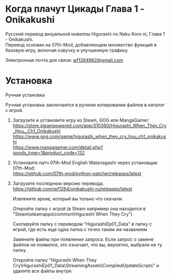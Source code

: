 # Когда плачут Цикады Глава 1 - Onikakushi

Русский перевод визуальной новеллы Higurashi no Naku Koro ni, Глава 1 - Onikakushi.  
Перевод основан на 07th-Mod, добавляющем множество функций в базовую игру, включая озвучку и улучшенную графику.

Электронная почта для связи: wf1264962@gmail.com

# Установка

Ручная установка

Ручная установка заключается в ручном копировании файлов в каталог с игрой.

1)  Загрузите и установите игру из Steam, GOG или MangaGamer:  
    https://store.steampowered.com/app/310360/Higurashi_When_They_Cry_Hou__Ch1_Onikakushi  
    https://www.gog.com/game/higurashi_when_they_cry_hou_ch1_onikakushi  
    https://www.mangagamer.com/detail.php?goods_type=1&product_code=132  
2)
    Установите патч 07th-Mod English Watanagashi через установщик 07th-Mod:  
    https://github.com/07th-mod/python-patcher/releases/latest  
3)
    Загрузите последнюю версию перевода.  
    https://github.com/wf1264/onikakushi-ru/releases/latest   
    
    Извлеките архив, который вы только что скачали.

    Откройте папку с игрой (в Steam например она находится в "Steam\steamapps\common\Higurashi When They Cry")

    Скопируйте папку с переводом "HigurashiEp01_Data" в папку с игрой, где есть еще одна папка с точно таким же названием

    Замените файлы при появлении запроса. Если запрос о замене файлов не появился, это означает, что вы, вероятно, выбрали не ту папку.

    Откройте папку "Higurashi When They Cry\HigurashiEp01_Data\StreamingAssets\CompiledUpdateScripts" и удалите все файлы внутри.
